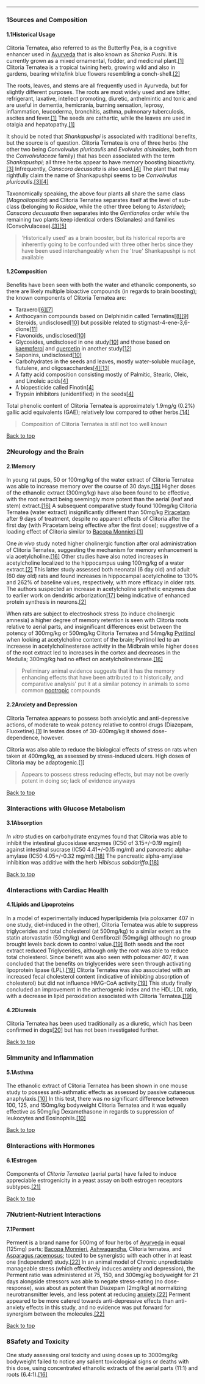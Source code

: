 





---


### 1Sources and Composition

#### 1.1Historical Usage


Clitoria Ternatea, also referred to as the Butterfly Pea, is a cognitive enhancer used in [Ayurveda](/supplements/ayurveda/) that is also known as *Shanka Pushi*. It is currently grown as a mixed ornamental, fodder, and medicinal plant.[[1]](#ref1) Clitoria Ternatea is a tropical twining herb, growing wild and also in gardens, bearing white/ink blue flowers resembling a conch-shell.[[2]](#ref2)


The roots, leaves, and stems are all frequently used in Ayurveda, but for slightly different purposes. The roots are most widely used and are bitter, refrigerant, laxative, intellect promoting, diuretic, anthelmintic and tonic and are useful in dementia, hemicrania, burning sensation, leprosy, inflammation, leucoderma, bronchitis, asthma, pulmonary tuberculosis, ascites and fever.[[1]](#ref1) The seeds are cathartic, while the leaves are used in otalgia and hepatopathy.[[1]](#ref1)


It should be noted that *Shankapushpi* is associated with traditional benefits, but the source is of question. Clitoria Ternatea is one of three herbs (the other two being *Convolvulus pluricaulis* and *Evolvulus alsinoides*, both from the *Convolvulaceae* family) that has been associated with the term *Shankapushpi*; all three herbs appear to have memory boosting bioactivity.[[3]](#ref3) Infrequently, *Canscora decussata* is also used.[[4]](#ref4) The plant that may rightfully claim the name of Shankapushpi seems to be *Convolvulus pluricaulis*.[[3]](#ref3)[[4]](#ref4)


Taxonomically speaking, the above four plants all share the same class (*Magnoliopsida*) and Clitoria Ternatea separates itself at the level of sub-class (belonging to *Rosidae*, while the other three belong to *Asteridae*); *Canscora decussata* then separates into the *Gentianales* order while the remaining two plants keep identical orders (Solanales) and families (Convolvulaceae).[[3]](#ref3)[[5]](#ref5)



> 'Historically used' as a brain booster, but its historical reports are inherently going to be confounded with three other herbs since they have been used interchangeably when the 'true' Shankapushpi is not available


#### 1.2Composition


Benefits have been seen with both the water and ethanolic components, so there are likely multiple bioactive compounds (in regards to brain boosting); the known components of Clitoria Ternatea are:


* Taraxerol[[6]](#ref6)[[7]](#ref7)
* Anthocyanin compounds based on Delphinidin called Ternatins[[8]](#ref8)[[9]](#ref9)
* Steroids, undisclosed[[10]](#ref10) but possible related to stigmast-4-ene-3,6-dione[[11]](#ref11)
* Flavonoids, undisclosed[[10]](#ref10)
* Glycosides, undisclosed in one study[[10]](#ref10) and those based on [kaempferol](/supplements/kaempferol/) and [quercetin](/supplements/quercetin/) in another study[[12]](#ref12)
* Saponins, undisclosed[[10]](#ref10)
* Carbohydrates in the seeds and leaves, mostly water-soluble mucilage, flutulene, and oligosacchardes[[4]](#ref4)[[13]](#ref13)
* A fatty acid composition consisting mostly of Palmitic, Stearic, Oleic, and Linoleic acids[[4]](#ref4)
* A biopesticide called Finotin[[4]](#ref4)
* Trypsin inhibitors (unidentified) in the seeds[[4]](#ref4)

Total phenolic content of Clitoria Ternatea is approximately 1.9mg/g (0.2%) gallic acid equivalents (GAE); relatively low compared to other herbs.[[14]](#ref14)



> Composition of Clitoria Ternatea is still not too well known


[Back to top](#c-sources-and-composition)
### 2Neurology and the Brain

#### 2.1Memory


In young rat pups, 50 or 100mg/kg of the water extract of Clitoria Ternatea was able to increase memory over the course of 30 days.[[15]](#ref15) Higher doses of the ethanolic extract (300mg/kg) have also been found to be effective, with the root extract being seemingly more potent than the aerial (leaf and stem) extract.[[16]](#ref16) A subsequent comparative study found 100mg/kg Clitoria Ternatea (water extract) insignificantly different than 50mg/kg [Piracetam](/supplements/piracetam/) after 9 days of treatment, despite no apparent effects of Clitoria after the first day (with Piracetam being effective after the first dose); suggestive of a loading effect of Clitoria similar to [Bacopa Monnieri](/supplements/bacopa-monnieri/).[[1]](#ref1)


One *in vivo* study noted higher cholinergic function after oral administration of Clitoria Ternatea, suggesting the mechanism for memory enhancement is via acetylcholine.[[16]](#ref16) Other studies have also noted increases in acetylcholine localized to the hippocampus using 100mg/kg of a water extract.[[2]](#ref2) This latter study assessed both neonatal (6 day old) and adult (60 day old) rats and found increases in hippocampal acetylcholine to 130% and 262% of baseline values, respectively, with more efficacy in older rats. The authors suspected an increase in acetylcholine synthetic enzymes due to earlier work on dendritic arborization[[17]](#ref17) being indicative of enhanced protein synthesis in neurons.[[2]](#ref2)


When rats are subject to electroshock stress (to induce cholinergic amnesia) a higher degree of memory retention is seen with Clitoria roots relative to aerial parts, and insignificant differences exist between the potency of 300mg/kg or 500mg/kg Clitoria Ternatea and 54mg/kg [Pyritinol](/supplements/pyritinol/) when looking at acetylcholine content of the brain; Pyritinol led to an increaese in acetylcholinesterase activity in the Midbrain while higher doses of the root extract led to increases in the cortex and decreases in the Medulla; 300mg/kg had no effect on acetylcholinesterase.[[16]](#ref16)



> Preliminary animal evidence suggests that it has the memory enhancing effects that have been attributed to it historically, and comparative analysis' put it at a similar potency in animals to some common [nootropic](/supplements/nootropic/) compounds


#### 2.2Anxiety and Depression


Clitoria Ternatea appears to possess both anxiolytic and anti-depressive actions, of moderate to weak potency relative to control drugs (Diazepam, Fluoxetine).[[1]](#ref1) In testes doses of 30-400mg/kg it showed dose-dependence, however.


Clitoria was also able to reduce the biological effects of stress on rats when taken at 400mg/kg, as assessed by stress-induced ulcers. High doses of Clitoria may be adaptogenic.[[1]](#ref1)



> Appears to possess stress reducing effects, but may not be overly potent in doing so; lack of evidence anyways


[Back to top](#c-neurology-and-the-brain)
### 3Interactions with Glucose Metabolism

#### 3.1Absorption


*In vitro* studies on carbohydrate enzymes found that Clitoria was able to inhibit the intestinal glucosidase enzymes (IC50 of 3.15+/-0.19 mg/ml) against intestinal sucrase (IC50 4.41+/-0.15 mg/ml) and pancreatic alpha-amylase (IC50 4.05+/-0.32 mg/ml).[[18]](#ref18) The pancreatic alpha-amylase inhibition was additive with the herb *Hibiscus sabdariffa*.[[18]](#ref18)


[Back to top](#c-interactions-with-glucose-metabolism)
### 4Interactions with Cardiac Health

#### 4.1Lipids and Lipoproteins


In a model of experimentally induced hyperlipidemia (via poloxamer 407 in one study, diet-induced in the other), Clitoria Ternatea was able to suppress triglycerides and total cholesterol (at 500mg/kg) to a similar extent as the statin atorvastatin (50mg/kg) and Gemfibrozil (50mg/kg) although no group brought levels back down to control value.[[19]](#ref19) Both seeds and the root extract reduced Triglycerides, although only the root was able to reduce total cholesterol. Since benefit was also seen with poloxamer 407, it was concluded that the benefits on triglycerides were seen through activating lipoprotein lipase (LPL).[[19]](#ref19) Clitoria Ternatea was also associated with an increased fecal cholesterol content (indicative of inhibiting absorption of cholesterol) but did not influence HMG-CoA activity.[[19]](#ref19) This study finally concluded an improvement in the artherogenic index and the HDL:LDL ratio, with a decrease in lipid peroxidation associated with Clitoria Ternatea.[[19]](#ref19)


#### 4.2Diuresis


Clitoria Ternatea has been used traditionally as a diuretic, which has been confirmed in dogs[[20]](#ref20) but has not been investigated further.


[Back to top](#c-interactions-with-cardiac-health)
### 5Immunity and Inflammation

#### 5.1Asthma


The ethanolic extract of Clitoria Ternatea has been shown in one mouse study to possess anti-asthmatic effects as assessed by passive cutaneous anaphylaxis.[[10]](#ref10) In this test, there was no significant difference between 100, 125, and 150mg/kg bodyweight Clitoria Ternatea and it was equally effective as 50mg/kg Dexamethasone in regards to suppression of leukocytes and Eosinophils.[[10]](#ref10)


[Back to top](#c-immunity-and-inflammation)
### 6Interactions with Hormones

#### 6.1Estrogen


Components of *Clitoria Ternatea* (aerial parts) have failed to induce appreciable estrogenicity in a yeast assay on both estrogen receptors subtypes.[[21]](#ref21)


[Back to top](#c-interactions-with-hormones)
### 7Nutrient-Nutrient Interactions

#### 7.1Perment


Perment is a brand name for 500mg of four herbs of [Ayurveda](/supplements/ayurveda/) in equal (125mg) parts; [Bacopa Monnieri](/supplements/bacopa-monnieri/), [Ashwagandha](/supplements/ashwagandha/), Clitoria ternatea, and [Asparagus racemosus](/supplements/asparagus-racemosus/); touted to be synergistic with each other in at least one (independent) study.[[22]](#ref22) In an animal model of Chronic unpredictable manageable stress (which effectively induces anxiety and depression), the Perment ratio was administered at 75, 150, and 300mg/kg bodyweight for 21 days alongside stressors was able to negate stress-eating (no dose-response), was about as potent than Diazepam (2mg/kg) at normalizing neurotransmitter levels, and less potent at reducing [anxiety](/topics/anxiety/).[[22]](#ref22) Perment appeared to be more catered towards anti-depressive effects than anti-anxiety effects in this study, and no evidence was put forward for synergism between the molecules.[[22]](#ref22)


[Back to top](#c-nutrient-nutrient-interactions)
### 8Safety and Toxicity

One study assessing oral toxicity and using doses up to 3000mg/kg bodyweight failed to notice any salient toxicological signs or deaths with this dose, using concentrated ethanolic extracts of the aerial parts (11:1) and roots (6.4:1).[[16]](#ref16)

 



